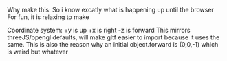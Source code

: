 Why make this:
So i know excatly what is happening up until the browser
For fun, it is relaxing to make

Coordinate system:
+y is up
+x is right
-z is forward
This mirrors threeJS/opengl defaults, will make gltf easier to import because it uses the same.
This is also the reason why an initial object.forward is (0,0,-1) which is weird but whatever
